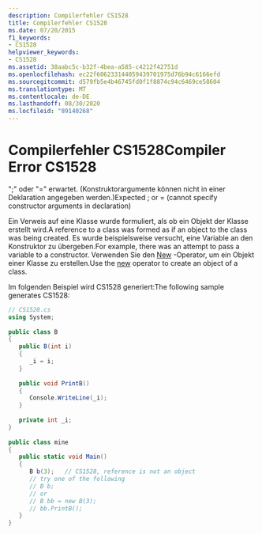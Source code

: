 ```yaml
---
description: Compilerfehler CS1528
title: Compilerfehler CS1528
ms.date: 07/20/2015
f1_keywords:
- CS1528
helpviewer_keywords:
- CS1528
ms.assetid: 38aabc5c-b32f-4bea-a585-c4212f42751d
ms.openlocfilehash: ec22f606233144059439701975d76b94c6166efd
ms.sourcegitcommit: d579fb5e4b46745fd0f1f8874c94c6469ce58604
ms.translationtype: MT
ms.contentlocale: de-DE
ms.lasthandoff: 08/30/2020
ms.locfileid: "89140268"
---
```

# <a name="compiler-error-cs1528"></a><span data-ttu-id="0dfa1-103">Compilerfehler CS1528</span><span class="sxs-lookup"><span data-stu-id="0dfa1-103">Compiler Error CS1528</span></span>
<span data-ttu-id="0dfa1-104">";" oder "=" erwartet. (Konstruktorargumente können nicht in einer Deklaration angegeben werden.)</span><span class="sxs-lookup"><span data-stu-id="0dfa1-104">Expected ; or = (cannot specify constructor arguments in declaration)</span></span>  
  
 <span data-ttu-id="0dfa1-105">Ein Verweis auf eine Klasse wurde formuliert, als ob ein Objekt der Klasse erstellt wird.</span><span class="sxs-lookup"><span data-stu-id="0dfa1-105">A reference to a class was formed as if an object to the class was being created.</span></span> <span data-ttu-id="0dfa1-106">Es wurde beispielsweise versucht, eine Variable an den Konstruktor zu übergeben.</span><span class="sxs-lookup"><span data-stu-id="0dfa1-106">For example, there was an attempt to pass a variable to a constructor.</span></span> <span data-ttu-id="0dfa1-107">Verwenden Sie den [New](../language-reference/operators/new-operator.md) -Operator, um ein Objekt einer Klasse zu erstellen.</span><span class="sxs-lookup"><span data-stu-id="0dfa1-107">Use the [new](../language-reference/operators/new-operator.md) operator to create an object of a class.</span></span>  
  
 <span data-ttu-id="0dfa1-108">Im folgenden Beispiel wird CS1528 generiert:</span><span class="sxs-lookup"><span data-stu-id="0dfa1-108">The following sample generates CS1528:</span></span>  
  
```csharp  
// CS1528.cs  
using System;  
  
public class B  
{  
   public B(int i)  
   {  
      _i = i;  
   }  
  
   public void PrintB()  
   {  
      Console.WriteLine(_i);  
   }  
  
   private int _i;  
}  
  
public class mine  
{  
   public static void Main()  
   {  
      B b(3);   // CS1528, reference is not an object  
      // try one of the following  
      // B b;  
      // or  
      // B bb = new B(3);  
      // bb.PrintB();  
   }  
}  
```
